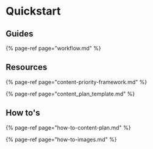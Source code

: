 # Quickstart

## Guides

{% page-ref page="workflow.md" %}
<!-- {% page-ref page="content-engagement-process.md" %} -->
<!-- {% page-ref page="content-plan-workshop.md" %} -->

## Resources

{% page-ref page="content-priority-framework.md" %}

{% page-ref page="content\_plan\_template.md" %}

## How to's

{% page-ref page="how-to-content-plan.md" %}

{% page-ref page="how-to-images.md" %}

